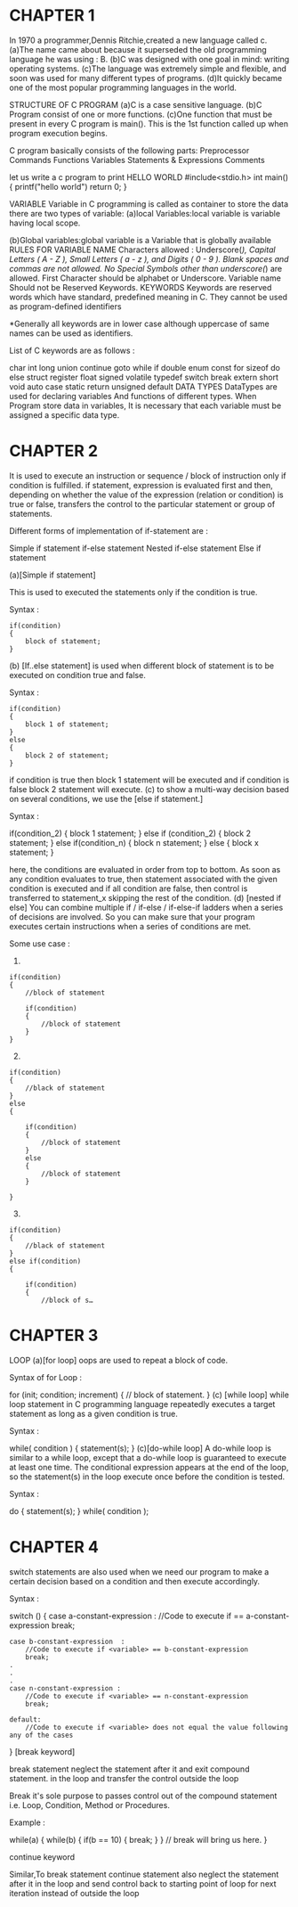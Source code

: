 # CHAPTER 1
In 1970 a programmer,Dennis Ritchie,created a new language called c.
(a)The name came about because it superseded the old programming language he was using : B.
(b)C was designed with one goal in mind: writing operating systems.
(c)The language was extremely simple and flexible, and soon was used for many different types of programs.
(d)It quickly became one of the most popular programming languages in the world.

STRUCTURE OF C PROGRAM 
(a)C is a case sensitive language.
(b)C Program consist of one or more functions.
(c)One function that must be present in every C program is main(). This is the 1st function called up when program execution begins.

C program basically consists of the following parts:
Preprocessor Commands
Functions
Variables
Statements & Expressions
Comments

let us write a c program to print HELLO WORLD
#include<stdio.h>
int main()
{
printf("hello world")
return 0;
}

VARIABLE 
Variable in C programming is called as container to store the data
there are two types of variable:
(a)local Variables:local variable is variable having local scope.

(b)Global variables:global variable is a Variable that is globally available
RULES FOR VARIABLE NAME
Characters allowed : Underscore(_), Capital Letters ( A - Z ), Small Letters ( a - z ), and Digits ( 0 - 9 ).
Blank spaces and commas are not allowed.
No Special Symbols other than underscore(_) are allowed.
First Character should be alphabet or Underscore.
Variable name Should not be Reserved Keywords.
KEYWORDS
Keywords are reserved words which have standard, predefined meaning in C. They cannot be used as program-defined identifiers

*Generally all keywords are in lower case although uppercase of same names can be used as identifiers.

List of C keywords are as follows :

char int long union continue goto while if double enum const for sizeof do else struct register float signed volatile typedef switch break extern short void auto case static return unsigned default
DATA TYPES
DataTypes are used for declaring variables And functions of different types.
When Program store data in variables, It is necessary that each variable must be assigned a specific data type.

# CHAPTER 2
It is used to execute an instruction or sequence / block of instruction only if condition is fulfilled. if statement, expression is evaluated first and then, depending on whether the value of the expression (relation or condition) is true or false, transfers the control to the particular statement or group of statements.

Different forms of implementation of if-statement are :

Simple if statement
if-else statement
Nested if-else statement
Else if statement

(a)[Simple if statement]

This is used to executed the statements only if the condition is true.

Syntax :

    if(condition)
    {
        block of statement;
    }
(b) [If..else statement] is used when different block of statement is to be executed on condition true and false.

Syntax :


    if(condition)
    {
        block 1 of statement;
    }
    else
    {
        block 2 of statement;
    }
if condition is true then block 1 statement will be executed and if condition is false block 2 statement will execute.
(c) to show a multi-way decision based on several conditions, we use the [else if statement.]

Syntax :

 if(condition_2)
 {
    block 1 statement;
 }
 else if (condition_2)
 {
    block 2 statement;
 }
 else if(condition_n)
 {
    block n statement;
 }
 else
 {
    block x statement;
 }

here, the conditions are evaluated in order from top to bottom. As soon as any condition evaluates to true, then statement associated with the given condition is executed and if all condition are false, then control is transferred to statement_x skipping the rest of the condition.
(d) [nested if else]
 You can combine multiple if / if-else / if-else-if ladders when a series of decisions are involved. So you can make sure that your program executes certain instructions when a series of conditions are met.

Some use case :

1.
    

    if(condition)
    {
        //block of statement

        if(condition)
        {
            //block of statement
        }
    }
    


2.
    

    if(condition)
    {
        //black of statement
    }
    else
    {

        if(condition)
        {
            //block of statement
        }
        else
        {
            //block of statement
        }

    }
    


3.
    

    if(condition)
    {
        //black of statement
    }
    else if(condition)
    {

        if(condition)
        {
            //block of s…

  
# CHAPTER 3
  LOOP 
  (a)[for loop]
  oops are used to repeat a block of code.

Syntax of for Loop :

 for (init; condition; increment)
 {
    // block of statement.
 }
   (c) [while loop]
 while loop statement in C programming language repeatedly executes a target statement as long as a given condition is true.

Syntax :


while( condition )
{
    statement(s);
}
    (c)[do-while loop]
 A do-while loop is similar to a while loop, except that a do-while loop is guaranteed to execute at least one time. The conditional expression appears at the end of the loop, so the statement(s) in the loop execute once before the condition is tested.

Syntax :


do
{
    statement(s);
} while( condition );


# CHAPTER 4
switch statements are also used when we need our program to make a certain decision based on a condition and then execute accordingly.

Syntax :


switch (<variable>)
{
    case a-constant-expression :
        //Code to execute if <variable> == a-constant-expression
        break;

    case b-constant-expression  :
        //Code to execute if <variable> == b-constant-expression
        break;
    .
    .
    .
    case n-constant-expression :
        //Code to execute if <variable> == n-constant-expression
        break;

    default:
        //Code to execute if <variable> does not equal the value following any of the cases
}
    [break keyword]

break statement neglect the statement after it and exit compound statement. in the loop and transfer the control outside the loop

Break it's sole purpose to passes control out of the compound statement i.e. Loop, Condition, Method or Procedures.

Example :


while(a)
{
    while(b)
    {
        if(b == 10)
        {
            break;
        }
    }
    // break will bring us here.
}

continue keyword

Similar,To break statement continue statement also neglect the statement after it in the loop and send control back to starting point of loop for next iteration instead of outside the loop





